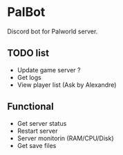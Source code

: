 # PalBot
Discord bot for Palworld server.

## TODO list
- Update game server ?
- Get logs
- View player list (Ask by Alexandre)

## Functional
- Get server status
- Restart server
- Server monitorin (RAM/CPU/Disk)
- Get save files

